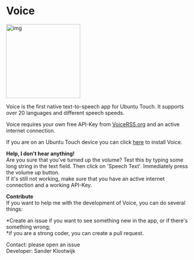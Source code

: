 
Voice
===================

<img src="https://myapps.developer.ubuntu.com/site_media/appmedia/2016/10/voice1.png" alt="img" width="200"/>

Voice is the first native text-to-speech app for Ubuntu Touch. It supports over 20 languages and different speech speeds.

Voice requires your own free API-Key from [VoiceRSS.org](http://www.voicerss.org) and an active internet connection.

If you are on an Ubuntu Touch device you can click [here](https://uappexplorer.com/app/voice.sanderk1007kpnmailnl) to install Voice.

<b>Help, I don't hear anything!</b>
<br>Are you sure that you've turned up the volume? Test this by typing some long string in the text field. Then click on 'Speech Text'. Immediately press the volume up button.
<br>If it's still not working, make sure that you have an active internet connection and a working API-Key.

<b>Contribute</b>
<br>If you want to help me with the development of Voice, you can do several things:

<p>*Create an issue if you want to see something new in the app, or if there's something wrong;
<br>*if you are a strong coder, you can create a pull request.</p>

Contact: please open an issue
<br>Developer: Sander Klootwijk
